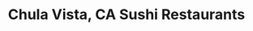 ---
layout: city
title: Chula Vista, CA Sushi Restaurants
permalink: /california/chula-vista/
stateAbbr: CA
stateName: California
cityName: Chula Vista

---